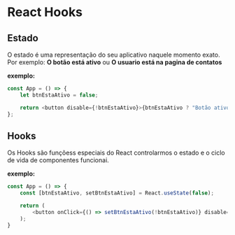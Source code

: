 # React Hooks

## Estado

O estado é uma representação do seu aplicativo naquele momento exato. Por exemplo: **O botão está ativo** ou **O usuario está na pagina de contatos**

**exemplo:**

```js
const App = () => {
    let btnEstaAtivo = false;

    return <button disable={!btnEstaAtivo}>{btnEstaAtivo ? "Botão ativo" : "Botão inativo"}</button>;
};
```

## Hooks

Os Hooks são funçõess especiais do React controlarmos o estado e o ciclo de vida de componentes funcionai.

**exemplo:**

```js
const App = () => {
    const [btnEstaAtivo, setBtnEstaAtivo] = React.useState(false);

    return (
        <button onClick={() => setBtnEstaAtivo(!btnEstaAtivo)} disable={!btnEstaAtivo}>{btnEstaAtivo ? "Botão ativo" : "Botão inativo"}</button>
    );
}
```
